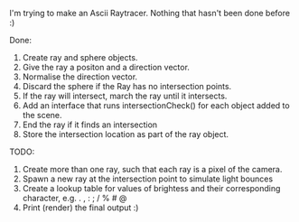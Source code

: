 I'm trying to make an Ascii Raytracer. Nothing that hasn't been done before :)

Done:
1. Create ray and sphere objects.
2. Give the ray a positon and a direction vector.
3. Normalise the direction vector.
4. Discard the sphere if the Ray has no intersection points.
5. If the ray will intersect, march the ray until it intersects.
6. Add an interface that runs intersectionCheck() for each object added to the scene.
7. End the ray if it finds an intersection
8. Store the intersection location as part of the ray object.

TODO:

1. Create more than one ray, such that each ray is a pixel of the camera.
2. Spawn a new ray at the intersection point to simulate light bounces
3. Create a lookup table for values of brightess and their corresponding character, e.g. . , : ; / % # @
4. Print (render) the final output :)